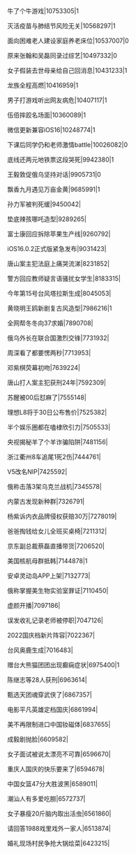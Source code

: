牛了个牛游戏|10753305|1

灭活疫苗与肺结节风险无关|10568297|1

面向困难老人建设家庭养老床位|10537007|0

原来张翰和吴磊同录过综艺|10497332|0

女子假装去世母亲给自己回消息|10431233|1

龙族全程高燃|10416959|1

男子打游戏听出网友病危|10407117|1

伍佰摔跤名场面|10360089|1

微信更新兼容iOS16|10248774|1

下课后同学仍和老师激情battle|10026082|0

底线还两元地铁票这段哭死|9942380|1

王毅敦促俄乌坚持对话|9905731|0

飘香九月遇见万亩金黄|9685991|1

孙力军被判死缓|9450042|

垫底辣孩哪吒造型|9289265|

富士康回应拆除苹果生产线|9260792|

iOS16.0.2正式版紧急发布|9031423|

唐山案主犯法庭上痛哭流涕|8231852|

警方回应教师疑言语骚扰女学生|8183315|

今年第15号台风塔拉斯生成|8045053|

黄晓明王鸥新剧复古风造型|7986216|1

全网帮冬冬向37求婚|7890708|

俄乌外长在联合国激烈交锋|7731932|

周深看了都要愣两秒|7713953|

邓紫棋荧幕初吻|7639224|

唐山打人案主犯获刑24年|7592309|

苏醒被00后怼麻了|7555148|

理想L8将于30日公布售价|7525382|

半个娱乐圈都在嗑棣欣引力|7505533|

央视揭秘羊了个羊诈骗陷阱|7481156|

浙江衢州8车追尾1死2伤|7444761|

V5改名NIP|7425592|

俄称击落3架乌克兰战机|7345578|

内蒙古发现新种群|7326791|

杨紫诉内衣品牌侵权获赔30万|7278019|

爸爸掏钱给女儿全班买桌椅|7211312|

京东副总裁蔡磊直播带货|7206520|

美国核航母群抵韩|7144878|1

安卓灵动岛APP上架|7132773|

俄称掌握美生物实验室罪证|7110450|

虚颜开播|7097186|

误发收礼记录老师被停职|7047126|

2022国庆档新片阵容|7022367|

台风奥鹿生成|7016483|

赠台大熊猫团团出现癫痫症状|6975400|1

陈继志等28人获刑|6963614|

甄选天团魂穿武侠了|6867357|

电影平凡英雄定档国庆|6861994|

美不再限制进口中国钕磁体|6837655|

成毅剧抛脸|6609582|

女子面试被说太漂亮不可靠|6596670|

重庆人国庆的快乐要来了|6594678|

中国女篮47分大胜波黑|6589011|

潮汕人有多爱吃朥|6572737|

女子暴瘦20斤脑内取出活虫|6561860|

请回答1988戏里戏外一家人|6513874|

婚礼现场村民争抢大锅烩菜|6423215|

